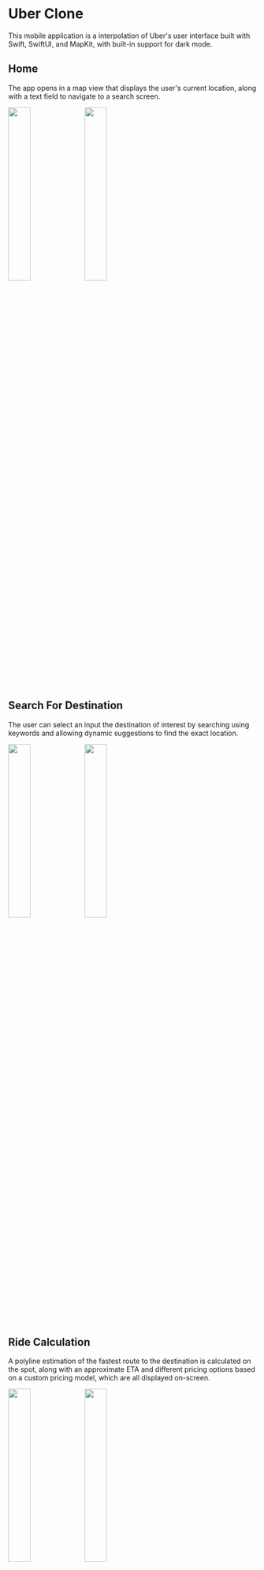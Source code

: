 # Uber Clone 
This mobile application is a interpolation of Uber's user interface built with Swift, SwiftUI, and MapKit, with built-in support for dark mode.

## Home
The app opens in a map view that displays the user's current location, along with a text field to navigate to a search screen.

<p float="left">
  <img src="https://github.com/anishk22/uber-clone/assets/92560993/c19ce671-7207-4e95-b0bf-11ab6bab17e1" width=30% height=30%>
  <img src="https://github.com/anishk22/uber-clone/assets/92560993/0aa712ae-fa97-4bd8-b68b-c2560bed8155" width=30% height=30%>
</p>

## Search For Destination
The user can select an input the destination of interest by searching using keywords and allowing dynamic suggestions to find the exact location. 

<p float="left">
  <img src="https://github.com/anishk22/uber-clone/assets/92560993/d3a5e5a1-f6b5-45eb-b320-54329d143eee" width=30% height=30%>
  <img src="https://github.com/anishk22/uber-clone/assets/92560993/fa4444d4-4ea4-45fb-b1f5-3af50e931241" width=30% height=30%>
</p>

## Ride Calculation
A polyline estimation of the fastest route to the destination is calculated on the spot, along with an approximate ETA and different pricing options based on a custom pricing model, which are all displayed on-screen. 

<p float="left">
  <img src="https://github.com/anishk22/uber-clone/assets/92560993/61eb8a6e-ad00-49e0-b36c-fb948add26e4" width=30% height=30%>
  <img src="https://github.com/anishk22/uber-clone/assets/92560993/3f518905-c135-47ad-a2f3-0ef79ea6a1b7" width=30% height=30%>
</p>
